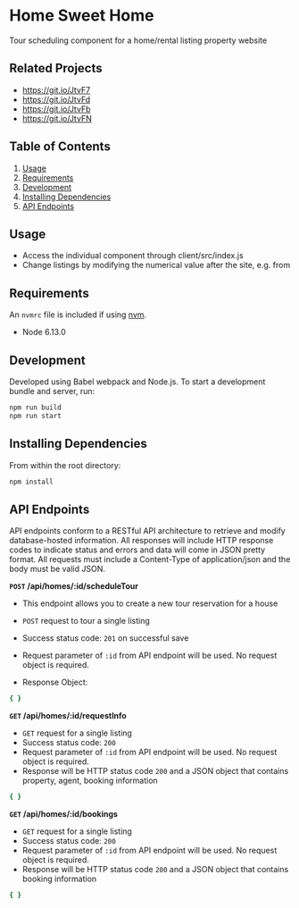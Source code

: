 # Home Sweet Home

 Tour scheduling component for a home/rental listing property website

## Related Projects

  - https://git.io/JtvF7
  - https://git.io/JtvFd
  - https://git.io/JtvFb
  - https://git.io/JtvFN

## Table of Contents

1. [Usage](#Usage)
2. [Requirements](#requirements)
3. [Development](#development)
4. [Installing Dependencies](#installing-dependencies) 
5. [API Endpoints](#api-endpoints)

## Usage

- Access the individual component through client/src/index.js
- Change listings by modifying the numerical value after the site, e.g. from 

## Requirements

An `nvmrc` file is included if using [nvm](https://github.com/creationix/nvm).

- Node 6.13.0

## Development

Developed using Babel webpack and Node.js. To start a development bundle and server, run:

```sh
npm run build
npm run start
```

## Installing Dependencies

From within the root directory:

```sh
npm install
```

## API Endpoints

API endpoints conform to a RESTful API architecture to retrieve and modify database-hosted information. All responses will include HTTP response codes to indicate status and errors and data will come in JSON pretty format. All requests must include a Content-Type of application/json and the body must be valid JSON.

**`POST` /api/homes/:id/scheduleTour**
- This endpoint allows you to create a new tour reservation for a house

- `POST` request to tour a single listing
- Success status code: `201` on successful save
- Request parameter of `:id` from API endpoint will be used. No request object is required.
- Response Object:
```sh
{ }
```

**`GET` /api/homes/:id/requestInfo**
- `GET` request for a single listing
- Success status code: `200`
- Request parameter of `:id` from API endpoint will be used. No request object is required.
- Response will be HTTP status code `200` and a JSON object that contains property, agent, booking information
```sh
{ }
```

**`GET` /api/homes/:id/bookings**
- `GET` request for a single listing
- Success status code: `200`
- Request parameter of `:id` from API endpoint will be used. No request object is required.
- Response will be HTTP status code `200` and a JSON object that contains booking information
```sh
{ }
```


